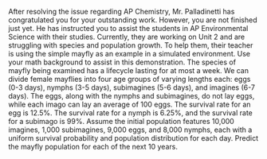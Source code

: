 After resolving the issue regarding AP Chemistry, Mr. Palladinetti has congratulated you for your outstanding work. However, you are not finished just yet. He has instructed you to assist the students in AP Environmental Science with their studies.
Currently, they are working on Unit 2 and are struggling with species and population growth. To help them, their teacher is using the simple mayfly as an example in a simulated environment. Use your math background to assist in this demonstration.
The species of mayfly being examined has a lifecycle lasting for at most a week. We can divide female mayflies into four age groups of varying lengths each: eggs (0-3 days), nymphs (3-5 days), subimagines (5-6 days), and imagines (6-7 days). The eggs, along with the nymphs and subimagines, do not lay eggs, while each imago can lay an average of 100 eggs. The survival rate for an egg is 12.5%. The survival rate for a nymph is 6.25%, and the survival rate for a subimago is 99%.
Assume the initial population features 10,000 imagines, 1,000 subimagines, 9,000 eggs, and 8,000 nymphs, each with a uniform survival probability and population distribution for each day. Predict the mayfly population for each of the next 10 years.
